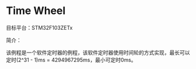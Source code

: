 # Time Wheel
目标平台：STM32F103ZETx

简介：

该例程是一个软件定时器的例程，该软件定时器使用时间轮的方式实现，最长可以定时(2^31 - 1)ms = 4294967295ms，最小可定时0ms。